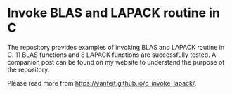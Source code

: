# Invoke BLAS and LAPACK routine in C

The repository provides examples of invoking BLAS and LAPACK routine in C. 11 BLAS functions and 8 LAPACK functions are successfully tested. A companion post can be found on my website to understand the purpose of the repository.

Please read more from https://yanfeit.github.io/c_invoke_lapack/. 
